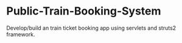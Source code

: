 # Public-Train-Booking-System
Develop/build an train ticket booking app using servlets and struts2 framework.
